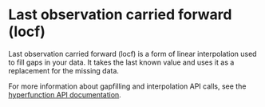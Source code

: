 # Last observation carried forward (locf)
Last observation carried forward (locf) is a form of linear interpolation used
to fill gaps in your data. It takes the last known value and uses it as a
replacement for the missing data.

For more information about gapfilling and interpolation API calls, see the
[hyperfunction API documentation][hyperfunctions-api-gapfilling].


[hyperfunctions-api-gapfilling]: /api/:currentVersion:/hyperfunctions/gapfilling-interpolation/
